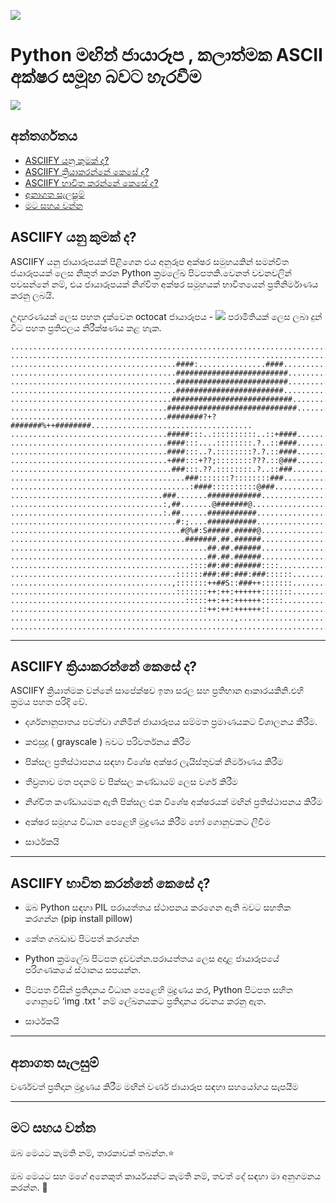 ![](https://github.com/RameshAditya/asciify/blob/master/github-resources/logo.JPG)
# Python මඟින් ජායාරූප , කලාත්මක ASCII අක්ෂර සමූහ බවට හැරවීම
![](https://github.com/RameshAditya/asciify/blob/master/github-resources/sample.gif)
## අන්තර්ගතය

- [ASCIIFY යනු කුමක් ද?](https://github.com/pavinduLakshan/asciify/blob/master/README-si.md#asciify-%E0%B6%BA%E0%B6%B1%E0%B7%94-%E0%B6%9A%E0%B7%94%E0%B6%B8%E0%B6%9A%E0%B7%8A-%E0%B6%AF)
- [ASCIIFY ක්‍රියාකරන්නේ කෙසේ ද?](https://github.com/pavinduLakshan/asciify/blob/master/README-si.md#asciify-%E0%B6%9A%E0%B7%8A%E0%B6%BB%E0%B7%92%E0%B6%BA%E0%B7%8F%E0%B6%9A%E0%B6%BB%E0%B6%B1%E0%B7%8A%E0%B6%B1%E0%B7%9A-%E0%B6%9A%E0%B7%99%E0%B7%83%E0%B7%9A-%E0%B6%AF)
- [ASCIIFY භාවිත කරන්නේ කෙසේ ද?](https://github.com/pavinduLakshan/asciify/blob/master/README-si.md#asciify-%E0%B6%B7%E0%B7%8F%E0%B7%80%E0%B7%92%E0%B6%AD-%E0%B6%9A%E0%B6%BB%E0%B6%B1%E0%B7%8A%E0%B6%B1%E0%B7%9A-%E0%B6%9A%E0%B7%99%E0%B7%83%E0%B7%9A-%E0%B6%AF)
- [අනාගත සැලසුම්](https://github.com/pavinduLakshan/asciify/blob/master/README-si.md#%E0%B6%85%E0%B6%B1%E0%B7%8F%E0%B6%9C%E0%B6%AD-%E0%B7%83%E0%B7%90%E0%B6%BD%E0%B7%83%E0%B7%94%E0%B6%B8%E0%B7%8A)
- [මට සහය වන්න](https://github.com/pavinduLakshan/asciify/blob/master/README-si.md#%E0%B6%B8%E0%B6%A7-%E0%B7%83%E0%B7%84%E0%B6%BA-%E0%B7%80%E0%B6%B1%E0%B7%8A%E0%B6%B1) 

## ASCIIFY යනු කුමක් ද?

ASCIIFY යනු ජායාරූපයක් පිළිගෙන එය අනුරූප අක්ෂර සමුහයකින් සමන්විත ජයාරූපයක් ලෙස නිකුත් කරන Python ක්‍රමලේඛ පිටපතකි.වෙනත් වචනවලින් පවසන්නේ නම්, එය ජායාරූපයක් නිශ්චිත අක්ෂර සමූහයක් භාවිතයෙන් ප්‍රතිනිර්මාණය කරනු ලබයි.

උදාහරණයක් ලෙස පහත දැක්වෙන octocat ජායාරූපය - 
![](https://github.com/RameshAditya/asciify/blob/master/octocat.png)
පරාමිතියක් ලෙස ලබා දුන් විට පහත ප්‍රතිඵලය නිරීක්ෂණය කළ හැක.

```
....................................................................................................
....................................................................................................
.....................................####:...............####.......................................
.....................................#########################......................................
.....................................#########################......................................
.....................................########################.......................................
....................................###########################.....................................
...................................#############################....................................
...................................########?+?#######%++########....................................
...................................#####:::..::::::::::..::+####....................................
...................................####:::....::::::::.?..::####....................................
...................................####:::..?.::::::::?.?.::####....................................
...................................+###:::+??;::::::::???.::@###....................................
....................................###:::.??.::::::::.?..::###.....................................
.......................................###:::::::?::::::::###.......................................
........................................:####::::::::::@###.........................................
..................................###.......############............................................
..................................:,##.......@#######@..............................................
..................................:.##......###########.............................................
.....................................#:;....###########.............................................
......................................#@%#:S#####.#####@............................................
.......................................#######.##.######............................................
............................................##.##.######............................................
............................................##.##.######............................................
........................................::::##:##:######::::........................................
.....................................::::::###:##:###:###::::::.....................................
....................................,:::::::++##S::###++:::::::.....................................
.....................................:::::::++:++:++++++:::::::.....................................
.......................................:::::++:++:++++++:::::.......................................
..........................................::++:++:++++++::..........................................
..................................................,.................................................
....................................................................................................

```

----------------------------------------------------------------------------------------------------------
## ASCIIFY ක්‍රියාකරන්නේ කෙසේ ද?

ASCIIFY ක්‍රියාත්මක වන්නේ සාපේක්ෂව ඉතා සරල සහ ප්‍රතිභාන ආකාරයකිනි.එහි ක්‍රමය පහත පරිදි වේ.

- දර්ශනානුපාතය පවත්වා ගනිමින් ජායාරූපය සම්මත ප්‍රමාණයකට විශාලනය කිරීම.

- කළුසුදු ( grayscale ) බවට පරිවර්තනය කිරීම 

- පික්සල ප්‍රතිස්ථාපනය සඳහා විශේෂ අක්ෂර ලැයිස්තුවක් නිර්මාණය කිරීම

- තීව්‍රතාව මත පදනම් ව පික්සල කණ්ඩායම් ලෙස වර්ග කිරීම

- නිශ්චිත කණ්ඩායමක ඇති පික්සල එක විශේෂ අක්ෂරයක් මඟින් ප්‍රතිස්ථාපනය කිරීම

- අක්ෂර සමූහය විධාන පෙළෙහි මුද්‍රණය කිරීම හෝ ගොනුවකට ලිවීම

- සාර්ථකයි

---------------------------------------------------------------------------------------------------------------------
## ASCIIFY භාවිත කරන්නේ කෙසේ ද?

- ඔබ Python සඳහා PIL පරායත්තය ස්ථාපනය කරගෙන ඇති බවට සහතික කරගන්න (pip install pillow)

- කේත ගබඩාව පිටපත් කරගන්න

- Python ක්‍රමලේඛ පිටපත දුවවන්න.පරායත්තය ලෙස අදාළ ජායාරූපයේ පරිගණකයේ ස්ථානය සපයන්න.

- පිටපත විසින් ප්‍රතිදානය විධාන පෙළෙහි මුද්‍රණය කර, Python පිටපත සහිත ගොනුවේ ‘img .txt ’ නම් ලේඛනයකට ප්‍රතිදානය රචනය කරනු ඇත.

- සාර්ථකයි

---------------------------------------------------------------------------------------------------------------------------
## අනාගත සැලසුම්

වර්ණවත් ප්‍රතිදාන මුද්‍රණය කිරීම මඟින් වර්ණ ජායාරූප සඳහා සහයෝගය සැපයීම

----------------------------------------------------------------------------------------------------------------------------
## මට සහය වන්න

ඔබ මෙයට කැමති නම්, තාරකාවක් තබන්න.⭐️

ඔබ මෙයට සහ මගේ අනෙකුත් කාර්යයන්ට කැමති නම්, තවත් දේ සඳහා මා අනුගමනය කරන්න. 🙂

